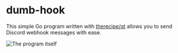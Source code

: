 # dumb-hook

This simple Go program written with [therecipe/qt](https://github.com/therecipe/qt) allows you to send Discord webhook messages with ease.

![The program itself](https://user-images.githubusercontent.com/24609727/100513962-ef889e80-3168-11eb-9e79-fddd59271171.png)
